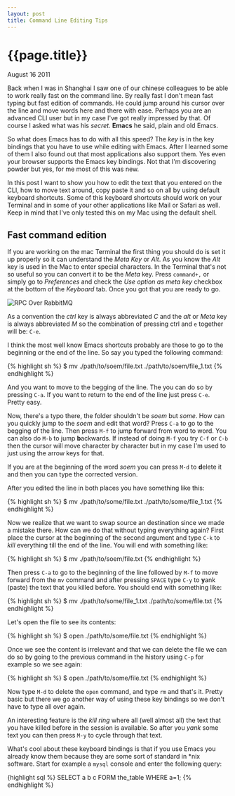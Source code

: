 ```yaml
---
layout: post
title: Command Line Editing Tips
---
```


# {{page.title}} #

<span class="meta">August 16 2011</span>

Back when I was in Shanghai I saw one of our chinese colleagues to be able to work really fast on the command line. By really fast I don't mean fast typing but fast edition of commands. He could jump around his cursor over the line and move words here and there with ease. Perhaps you are an advanced CLI user but in my case I've got really impressed by that. Of course I asked what was his *secret*. **Emacs** he said, plain and old Emacs.

So what does Emacs has to do with all this speed? The _key_ is in the key bindings that you have to use while editing with Emacs. After I learned some of them I also found out that most applications also support them. Yes even your browser supports the Emacs key bindings. Not that I'm discovering powder but yes, for me most of this was new.

In this post I want to show you how to edit the text that you entered on the CLI, how to move text around, copy paste it and so on all by using default keyboard shortcuts. Some of this keyboard shortcuts should work on your Terminal and in some of your other applications like Mail or Safari as well. Keep in mind that I've only tested this on my Mac using the default shell.

## Fast command edition ##

If you are working on the mac Terminal the first thing you should do is set it up properly so it can understand the _Meta Key_ or _Alt_. As you know the _Alt_ key is used in the Mac to enter special characters. In the Terminal that's not so useful so you can convert it to be the _Meta_ key. Press `command+,` or simply go to _Preferences_ and check the _Use option as meta key_ checkbox at the bottom of the _Keyboard_ tab. Once you got that you are ready to go.

![RPC Over RabbitMQ](/images/meta-key.png)

As a convention the _ctrl_ key is always abbreviated _C_ and the _alt_ or _Meta_ key is always abbreviated _M_ so the combination of pressing ctrl and `e` together will be: `C-e`.

I think the most well know Emacs shortcuts probably are those to go to the beginning or the end of the line. So say you typed the following command:

{% highlight sh %}
  $ mv ./path/to/soem/file.txt ./path/to/soem/file_1.txt
{% endhighlight %}

And you want to move to the begging of the line. The you can do so by pressing `C-a`. If you want to return to the end of the line just press `C-e`. Pretty easy.

Now, there's a typo there, the folder shouldn't be _soem_ but _some_. How can you quickly jump to the _soem_ and edit that word? Press `C-a` to go to the begging of the line. Then press `M-f` to jump **f**orward from word to word. You can also do `M-b` to jump **b**ackwards. If instead of doing `M-f` you try `C-f` or `C-b` then the cursor will move character by character but in my case I'm used to just using the arrow keys for that.

If you are at the beginning of the word _soem_ you can press `M-d` to **d**elete it and then you can type the corrected version.

After you edited the line in both places you have something like this:

{% highlight sh %}
  $ mv ./path/to/some/file.txt ./path/to/some/file_1.txt
{% endhighlight %}

Now we realize that we want to swap source an destination since we made a mistake there. How can we do that without typing everything again? First place the cursor at the beginning of the second argument and type `C-k` to _kill_ everything till the end of the line. You will end with something like:

{% highlight sh %}
  $ mv ./path/to/soem/file.txt
{% endhighlight %}

Then press `C-a` to go to the beginning of the line followed by `M-f` to move forward from the `mv` command and after pressing `SPACE` type `C-y` to **y**ank (paste) the text that you killed before. You should end with something like:

{% highlight sh %}
  $ mv ./path/to/some/file_1.txt ./path/to/some/file.txt
{% endhighlight %}

Let's open the file to see its contents:

{% highlight sh %}
  $ open ./path/to/some/file.txt
{% endhighlight %}

Once we see the content is irrelevant and that we can delete the file we can do so by going to the previous command in the history using `C-p` for example so we see again:

{% highlight sh %}
  $ open ./path/to/some/file.txt
{% endhighlight %}

Now type `M-d` to delete the `open` command, and type `rm` and that's it. Pretty basic but there we go another way of using these key bindings so we don't have to type all over again.

An interesting feature is the _kill ring_ where all (well almost all) the text that you have killed before in the session is available. So after you _yank_ some text you can then press `M-y` to cycle through that text.

What's cool about these keyboard bindings is that if you use Emacs you already know them because they are some sort of standard in *nix software. Start for example a `mysql` console and enter the following query:

{highlight sql %}
SELECT a b c FORM the_table WHERE a=1;
{% endhighlight %}

